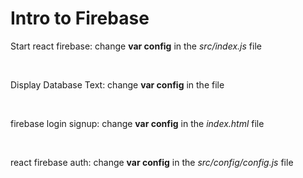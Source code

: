 # Intro to Firebase 

<p>Start react firebase: change <strong>var config</strong>  in the <i>src/index.js</i> file</p><br>
<p>Display Database Text: change <strong>var config</strong> in the file</p><br>
<p>firebase login signup: change <strong>var config</strong> in the <i>index.html</i> file</p><br>
<p>react firebase auth: change <strong>var config</strong> in the <i>src/config/config.js</i> file</p><br>
